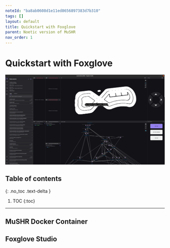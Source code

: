 ```yaml
---
noteId: "ba8ab0608d1e11ed8656897383d7b310"
tags: []
layout: default
title: Quickstart with Foxglove
parent: Noetic version of MuSHR
nav_order: 1
---
```


# [](#header-1)Quickstart with Foxglove
![](../../assets/images/foxglove.jpg)

## Table of contents
{: .no_toc .text-delta }

1. TOC
{:toc}

---

## MuSHR Docker Container

## Foxglove Studio